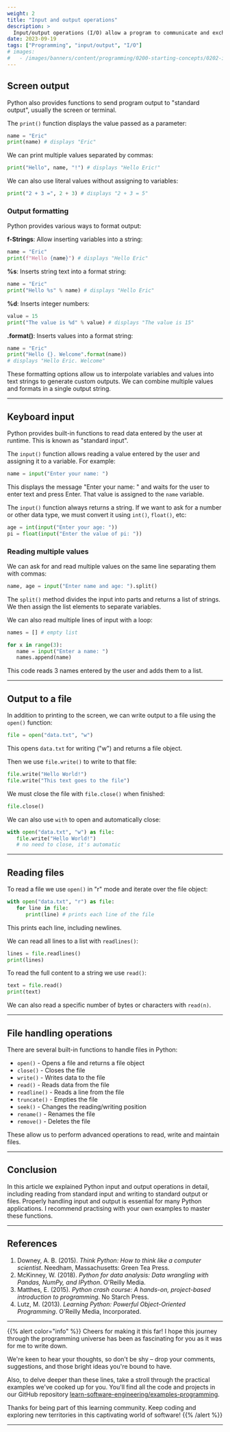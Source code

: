 ```yaml
---
weight: 2
title: "Input and output operations"
description: >
  Input/output operations (I/O) allow a program to communicate and exchange data with the outside world. In this article we will see in detail input operations from the keyboard or a file, and output to the screen or a file.
date: 2023-09-19
tags: ["Programming", "input/output", "I/O"]
# images:
#   - /images/banners/content/programming/0200-starting-concepts/0202-io-operations.png
---
```


## Screen output

Python also provides functions to send program output to "standard output", usually the screen or terminal.

The `print()` function displays the value passed as a parameter:

```python
name = "Eric"
print(name) # displays "Eric"
```

We can print multiple values separated by commas:

```python
print("Hello", name, "!") # displays "Hello Eric!"
```

We can also use literal values without assigning to variables:

```python
print("2 + 3 =", 2 + 3) # displays "2 + 3 = 5"
```

### Output formatting

Python provides various ways to format output:

**f-Strings**: Allow inserting variables into a string:

```python
name = "Eric"
print(f"Hello {name}") # displays "Hello Eric"
```

**%s**: Inserts string text into a format string:

```python
name = "Eric"
print("Hello %s" % name) # displays "Hello Eric"
```

**%d**: Inserts integer numbers:

```python
value = 15
print("The value is %d" % value) # displays "The value is 15"
```

**.format()**: Inserts values into a format string:

```python
name = "Eric"
print("Hello {}. Welcome".format(name))
# displays "Hello Eric. Welcome"
```

These formatting options allow us to interpolate variables and values into text strings to generate custom outputs. We can combine multiple values and formats in a single output string.

---

## Keyboard input

Python provides built-in functions to read data entered by the user at runtime. This is known as "standard input".

The `input()` function allows reading a value entered by the user and assigning it to a variable. For example:

```python
name = input("Enter your name: ")
```

This displays the message "Enter your name: " and waits for the user to enter text and press Enter. That value is assigned to the `name` variable.

The `input()` function always returns a string. If we want to ask for a number or other data type, we must convert it using `int()`, `float()`, etc:

```python
age = int(input("Enter your age: "))
pi = float(input("Enter the value of pi: "))
```

### Reading multiple values

We can ask for and read multiple values on the same line separating them with commas:

```python
name, age = input("Enter name and age: ").split()
```

The `split()` method divides the input into parts and returns a list of strings. We then assign the list elements to separate variables.

We can also read multiple lines of input with a loop:

```python
names = [] # empty list

for x in range(3):
   name = input("Enter a name: ")
   names.append(name)
```

This code reads 3 names entered by the user and adds them to a list.

---

## Output to a file

In addition to printing to the screen, we can write output to a file using the `open()` function:

```python
file = open("data.txt", "w")
```

This opens `data.txt` for writing ("w") and returns a file object.

Then we use `file.write()` to write to that file:

```python
file.write("Hello World!")
file.write("This text goes to the file")
```

We must close the file with `file.close()` when finished:

```python
file.close()
```

We can also use `with` to open and automatically close:

```python
with open("data.txt", "w") as file:
   file.write("Hello World!")
   # no need to close, it's automatic
```

---

## Reading files

To read a file we use `open()` in "r" mode and iterate over the file object:

```python
with open("data.txt", "r") as file:
   for line in file:
      print(line) # prints each line of the file
```

This prints each line, including newlines.

We can read all lines to a list with `readlines()`:

```python
lines = file.readlines()
print(lines)
```

To read the full content to a string we use `read()`:

```python
text = file.read()
print(text)
```

We can also read a specific number of bytes or characters with `read(n)`.

---

## File handling operations

There are several built-in functions to handle files in Python:

- `open()` - Opens a file and returns a file object
- `close()` - Closes the file
- `write()` - Writes data to the file
- `read()` - Reads data from the file
- `readline()` - Reads a line from the file
- `truncate()` - Empties the file
- `seek()` - Changes the reading/writing position
- `rename()` - Renames the file
- `remove()` - Deletes the file

These allow us to perform advanced operations to read, write and maintain files.

---

## Conclusion

In this article we explained Python input and output operations in detail, including reading from standard input and writing to standard output or files. Properly handling input and output is essential for many Python applications. I recommend practising with your own examples to master these functions.

---

## References

1. Downey, A. B. (2015). *Think Python: How to think like a computer scientist*. Needham, Massachusetts: Green Tea Press.
2. McKinney, W. (2018). *Python for data analysis: Data wrangling with Pandas, NumPy, and IPython*. O'Reilly Media.
3. Matthes, E. (2015). *Python crash course: A hands-on, project-based introduction to programming*. No Starch Press.
4. Lutz, M. (2013). *Learning Python: Powerful Object-Oriented Programming*. O'Reilly Media, Incorporated.

---

{{% alert color="info" %}}
Cheers for making it this far! I hope this journey through the programming universe has been as fascinating for you as it was for me to write down.

We're keen to hear your thoughts, so don't be shy – drop your comments, suggestions, and those bright ideas you're bound to have.

Also, to delve deeper than these lines, take a stroll through the practical examples we've cooked up for you. You'll find all the code and projects in our GitHub repository [learn-software-engineering/examples-programming](https://github.com/learn-software-engineering/examples-programming).

Thanks for being part of this learning community. Keep coding and exploring new territories in this captivating world of software!
{{% /alert %}}

---
